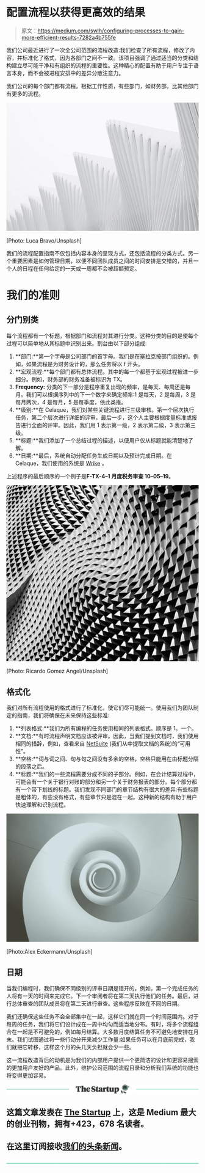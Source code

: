 # 配置流程以获得更高效的结果

> 原文：<https://medium.com/swlh/configuring-processes-to-gain-more-efficient-results-7282a4b755fe>

我们公司最近进行了一次全公司范围的流程改造:我们检查了所有流程，修改了内容，并标准化了格式，因为各部门之间不一致。该项目强调了通过适当的分类和结构建立尽可能干净和有组织的流程的重要性。这种精心的配置有助于用户专注于语言本身，而不会被进程安排中的差异分散注意力。

我们公司的每个部门都有流程。根据工作性质，有些部门，如财务部，比其他部门有更多的流程。

![](img/7cbf3f62072ff6340f829fcfe74e8b82.png)

[Photo: Luca Bravo/Unsplash]

我们的流程配置指南不仅包括内容本身的呈现方式，还包括流程的分类方式。另一个重要因素是如何管理日期，以便不同团队成员之间的时间安排是交错的，并且一个人的日程在任何给定的一天或一周都不会被超额预定。

# 我们的准则

## 分门别类

每个流程都有一个标题，根据部门和流程对其进行分类。这种分类的目的是使每个过程可以简单地从其标题中识别出来。割台由以下部分组成:

1.  **部门:**第一个字母是公司部门的首字母。我们是在[塞拉克](http://www.celaque.net)按部门组织的。例如，如果流程是为财务设计的，那么任务将以 f 开头。
2.  **宏观流程:**每个部门都有总体流程。其中的每一个都基于宏观过程被进一步细分。例如，财务部的财务准备被标识为 TX。
3.  **Frequency:** 分类的下一部分是程序重复出现的频率，是每天、每周还是每月。我们可以根据序列中的下一个数字来确定频率:1 是每天，2 是每周，3 是每月两次，4 是每月，5 是每季度，依此类推。
4.  **级别:**在 Celaque，我们对某些关键流程进行三级审核。第一个层次执行任务，第二个层次进行详细的评审，最后一步，这个人主要根据度量标准或报告进行全面的评审。因此，我们用 1 表示第一级，2 表示第二级，3 表示第三级。
5.  **标题:**我们添加了一个总结过程的描述，以便用户仅从标题就能清楚地了解。
6.  **日期:**最后，系统自动分配任务生成日期以及预计完成日期。在 Celaque，我们使用的系统是 [Wrike](http://www.wrike.com) 。

上述程序的最后顺序的一个例子是**F-TX-4–1 月度税务审查 10–05–19**。

![](img/48084822a8a7dbd6569c467a8b5f140c.png)

[Photo: Ricardo Gomez Angel/Unsplash]

## 格式化

我们对所有流程使用的格式进行了标准化，使它们尽可能统一。使用我们为团队制定的指南，我们将确保在未来保持这些标准:

1.  **列表格式:**我们为所有编程的任务使用相同的列表格式。顺序是 1。一个。
2.  **文档:**有时流程声明文档应该被评审。因此，当我们提到文档时，我们使用相同的措辞，例如，查看来自 [NetSuite](http://www.netsuite.com) (我们从中提取文档的系统)的“可用性”。
3.  **空格:**词与词之间、句与句之间没有多余的空格，空格只能用在由标题分隔的段落之后。
4.  **标题:**我们的一些流程需要分成不同的子部分。例如，在会计结算过程中，可能会有一个关于银行对账的部分和另一个关于财务报表的部分。每个部分都有一个带下划线的标题。我们发现不同部门的章节结构有很大的差异:有些标题是粗体的，有些没有格式，有些章节只是混在一起。这种新的结构有助于用户快速理解和识别流程。

![](img/50905da9e9af737a25a8d8ffa17e0703.png)

[Photo:Alex Eckermann/Unsplash]

## 日期

当我们编程时，我们确保不同级别的评审日期是错开的。例如，第一个完成任务的人将有一天的时间来完成它。下一个审阅者将在第二天执行他们的任务。最后，进行总体审查的团队成员将在第二天进行审查。这些程序反映在不同的日期。

我们还确保这些任务不会全部集中在一起，这样它们就在同一个时间范围内。对于每周的任务，我们将它们设计成在一周中均匀而适当地分布。有时，将多个流程组合在一起是不可避免的，例如每月结算。大多数月度结算任务不可避免地安排在月末。我们试图通过将一些行动分开来减少工作量:如果任务可以在月底前完成，我们就把它转移，这样这个月的头几天负担就会少一些。

这一流程改造背后的动机是为我们的内部用户提供一个更简洁的设计和更容易搜索的更加用户友好的产品。此外，维护公司范围的流程目录和分析我们系统的功能也将变得更加容易。

[![](img/308a8d84fb9b2fab43d66c117fcc4bb4.png)](https://medium.com/swlh)

## 这篇文章发表在 [The Startup](https://medium.com/swlh) 上，这是 Medium 最大的创业刊物，拥有+423，678 名读者。

## 在这里订阅接收[我们的头条新闻](https://growthsupply.com/the-startup-newsletter/)。

[![](img/b0164736ea17a63403e660de5dedf91a.png)](https://medium.com/swlh)